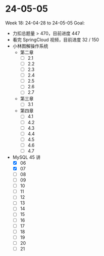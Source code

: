 # 24-05-05
Week 18: 24-04-28 to 24-05-05
Goal:
- 力扣总题量 > 470，目前进度 447
- 看完 SpringCloud 视频，目前进度 32 / 150
- 小林图解操作系统
  - 第二章
    - [ ] 2.1
    - [ ] 2.2
    - [ ] 2.3
    - [ ] 2.4
    - [ ] 2.5
    - [ ] 2.6
    - [ ] 2.7
  - 第三章
    - [ ] 3.1
  - 第四章
    - [ ] 4.1
    - [ ] 4.2
    - [ ] 4.3
    - [ ] 4.4
    - [ ] 4.5
    - [ ] 4.6
    - [ ] 4.7
- MySQL 45 讲
  - [x] 06
  - [x] 07
  - [ ] 08
  - [ ] 09
  - [ ] 10
  - [ ] 11
  - [ ] 12
  - [ ] 13
  - [ ] 14
  - [ ] 15
  - [ ] 16
  - [ ] 17
  - [ ] 18
  - [ ] 19
  - [ ] 20
  - [ ] 21
